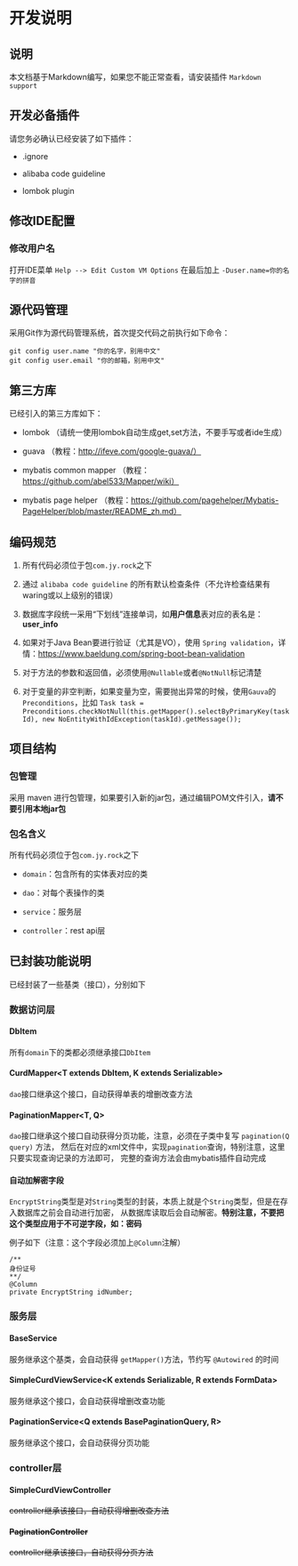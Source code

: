 # 开发说明

## 说明

本文档基于Markdown编写，如果您不能正常查看，请安装插件 `Markdown support`

## 开发必备插件

请您务必确认已经安装了如下插件：

- .ignore

- alibaba code guideline

- lombok plugin

## 修改IDE配置

### 修改用户名

打开IDE菜单 `Help --> Edit Custom VM Options` 在最后加上 `-Duser.name=你的名字的拼音`

## 源代码管理

采用Git作为源代码管理系统，首次提交代码之前执行如下命令：

```
git config user.name "你的名字，别用中文"
git config user.email "你的邮箱，别用中文"
```

## 第三方库

已经引入的第三方库如下：

- lombok （请统一使用lombok自动生成get,set方法，不要手写或者ide生成）

- guava （教程：http://ifeve.com/google-guava/）

- mybatis common mapper （教程：https://github.com/abel533/Mapper/wiki）

- mybatis page helper （教程：https://github.com/pagehelper/Mybatis-PageHelper/blob/master/README_zh.md）

## 编码规范

1. 所有代码必须位于包`com.jy.rock`之下

2. 通过 `alibaba code guideline` 的所有默认检查条件（不允许检查结果有waring或以上级别的错误）

3. 数据库字段统一采用“下划线”连接单词，如**用户信息**表对应的表名是：**user_info**

4. 如果对于Java Bean要进行验证（尤其是VO），使用 `Spring validation`，详情：https://www.baeldung.com/spring-boot-bean-validation

5. 对于方法的参数和返回值，必须使用`@Nullable`或者`@NotNull`标记清楚

6. 对于变量的非空判断，如果变量为空，需要抛出异常的时候，使用`Gauva`的`Preconditions`，比如 `Task task = Preconditions.checkNotNull(this.getMapper().selectByPrimaryKey(taskId), new NoEntityWithIdException(taskId).getMessage());`

## 项目结构

### 包管理

采用 maven 进行包管理，如果要引入新的jar包，通过编辑POM文件引入，**请不要引用本地jar包**

### 包名含义

所有代码必须位于包`com.jy.rock`之下

- `domain`：包含所有的实体表对应的类

- `dao`：对每个表操作的类

- `service`：服务层

- `controller`：rest api层

## 已封装功能说明

已经封装了一些基类（接口），分别如下

### 数据访问层

#### DbItem

所有`domain`下的类都必须继承接口`DbItem`

#### CurdMapper<T extends DbItem, K extends Serializable>

`dao`接口继承这个接口，自动获得单表的增删改查方法

#### PaginationMapper<T, Q>

`dao`接口继承这个接口自动获得分页功能，注意，必须在子类中复写 `pagination(Q query)` 方法，
然后在对应的xml文件中，实现`pagination`查询，特别注意，这里只要实现查询记录的方法即可，
完整的查询方法会由mybatis插件自动完成

#### 自动加解密字段

`EncryptString`类型是对`String`类型的封装，本质上就是个`String`类型，但是在存入数据库之前会自动进行加密，
从数据库读取后会自动解密。**特别注意，不要把这个类型应用于不可逆字段，如：密码**

例子如下（注意：这个字段必须加上`@Column`注解）
```
/**
身份证号
**/
@Column
private EncryptString idNumber;
```

### 服务层

#### BaseService<M extends ViewMapper>

服务继承这个基类，会自动获得 `getMapper()`方法，节约写 `@Autowired` 的时间

#### SimpleCurdViewService<K extends Serializable, R extends FormData>

服务继承这个接口，会自动获得增删改查功能

#### PaginationService<Q extends BasePaginationQuery, R>

服务继承这个接口，会自动获得分页功能

### controller层

#### SimpleCurdViewController<S extends SimpleCurdViewService> 

controller继承该接口，自动获得增删改查方法

#### PaginationController<S extends PaginationService>

controller继承该接口，自动获得分页方法
